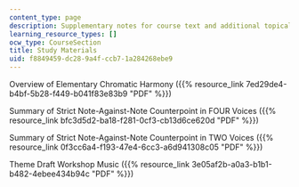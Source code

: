 ```yaml
---
content_type: page
description: Supplementary notes for course text and additional topical notes.
learning_resource_types: []
ocw_type: CourseSection
title: Study Materials
uid: f8849459-dc28-9a4f-ccb7-1a284268ebe9
---
```


Overview of Elementary Chromatic Harmony ({{% resource_link 7ed29de4-b4bf-5b28-f449-b041f83e83b9 "PDF" %}})

Summary of Strict Note-Against-Note Counterpoint in FOUR Voices ({{% resource_link bfc3d5d2-ba18-f281-0cf3-cb13d6ce620d "PDF" %}})

Summary of Strict Note-Against-Note Counterpoint in TWO Voices ({{% resource_link 0f3cc6a4-f193-47e4-6cc3-a6d941308c05 "PDF" %}})

Theme Draft Workshop Music ({{% resource_link 3e05af2b-a0a3-b1b1-b482-4ebee434b94c "PDF" %}})